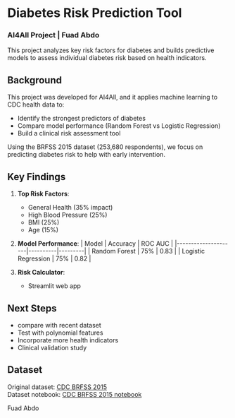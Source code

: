 # Diabetes Risk Prediction Tool
### AI4All Project | Fuad Abdo


This project analyzes key risk factors for diabetes and builds predictive models to assess individual diabetes risk based on health indicators.

## Background
This project was developed for AI4All, and it applies machine learning to CDC health data to:
- Identify the strongest predictors of diabetes
- Compare model performance (Random Forest vs Logistic Regression)
- Build a clinical risk assessment tool

Using the BRFSS 2015 dataset (253,680 respondents), we focus on predicting diabetes risk to help with early intervention.

## Key Findings
1. **Top Risk Factors**:
   - General Health (35% impact)
   - High Blood Pressure (25%)
   - BMI (25%)
   - Age (15%)

2. **Model Performance**:
   | Model               | Accuracy | ROC AUC |
   |---------------------|----------|---------|
   | Random Forest       | 75%      | 0.83    |
   | Logistic Regression | 75%      | 0.82    |

3. **Risk Calculator**:
   - Streamlit web app
 
## Next Steps
- compare with recent dataset 
- Test with polynomial features
- Incorporate more health indicators
- Clinical validation study

## Dataset
Original dataset: [CDC BRFSS 2015](https://www.kaggle.com/alexteboul/diabetes-health-indicators-dataset)  
Dataset notebook: [CDC BRFSS 2015 notebook](https://www.kaggle.com/code/alexteboul/diabetes-health-indicators-dataset-notebook)  


Fuad Abdo
